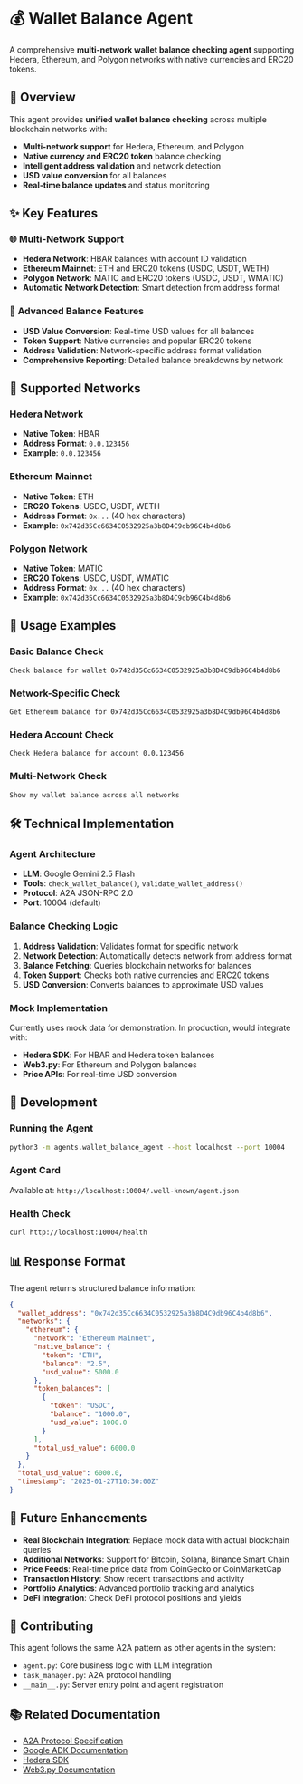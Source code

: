 # 💰 Wallet Balance Agent

A comprehensive **multi-network wallet balance checking agent** supporting Hedera, Ethereum, and Polygon networks with native currencies and ERC20 tokens.

## 🎯 Overview

This agent provides **unified wallet balance checking** across multiple blockchain networks with:
- **Multi-network support** for Hedera, Ethereum, and Polygon
- **Native currency and ERC20 token** balance checking
- **Intelligent address validation** and network detection
- **USD value conversion** for all balances
- **Real-time balance updates** and status monitoring

## ✨ Key Features

### 🌐 **Multi-Network Support**
- **Hedera Network**: HBAR balances with account ID validation
- **Ethereum Mainnet**: ETH and ERC20 tokens (USDC, USDT, WETH)
- **Polygon Network**: MATIC and ERC20 tokens (USDC, USDT, WMATIC)
- **Automatic Network Detection**: Smart detection from address format

### 💱 **Advanced Balance Features**
- **USD Value Conversion**: Real-time USD values for all balances
- **Token Support**: Native currencies and popular ERC20 tokens
- **Address Validation**: Network-specific address format validation
- **Comprehensive Reporting**: Detailed balance breakdowns by network

## 🔧 Supported Networks

### Hedera Network
- **Native Token**: HBAR
- **Address Format**: `0.0.123456`
- **Example**: `0.0.123456`

### Ethereum Mainnet
- **Native Token**: ETH
- **ERC20 Tokens**: USDC, USDT, WETH
- **Address Format**: `0x...` (40 hex characters)
- **Example**: `0x742d35Cc6634C0532925a3b8D4C9db96C4b4d8b6`

### Polygon Network
- **Native Token**: MATIC
- **ERC20 Tokens**: USDC, USDT, WMATIC
- **Address Format**: `0x...` (40 hex characters)
- **Example**: `0x742d35Cc6634C0532925a3b8D4C9db96C4b4d8b6`

## 🚀 Usage Examples

### Basic Balance Check
```
Check balance for wallet 0x742d35Cc6634C0532925a3b8D4C9db96C4b4d8b6
```

### Network-Specific Check
```
Get Ethereum balance for 0x742d35Cc6634C0532925a3b8D4C9db96C4b4d8b6
```

### Hedera Account Check
```
Check Hedera balance for account 0.0.123456
```

### Multi-Network Check
```
Show my wallet balance across all networks
```

## 🛠️ Technical Implementation

### Agent Architecture
- **LLM**: Google Gemini 2.5 Flash
- **Tools**: `check_wallet_balance()`, `validate_wallet_address()`
- **Protocol**: A2A JSON-RPC 2.0
- **Port**: 10004 (default)

### Balance Checking Logic
1. **Address Validation**: Validates format for specific network
2. **Network Detection**: Automatically detects network from address format
3. **Balance Fetching**: Queries blockchain networks for balances
4. **Token Support**: Checks both native currencies and ERC20 tokens
5. **USD Conversion**: Converts balances to approximate USD values

### Mock Implementation
Currently uses mock data for demonstration. In production, would integrate with:
- **Hedera SDK**: For HBAR and Hedera token balances
- **Web3.py**: For Ethereum and Polygon balances
- **Price APIs**: For real-time USD conversion

## 🔧 Development

### Running the Agent
```bash
python3 -m agents.wallet_balance_agent --host localhost --port 10004
```

### Agent Card
Available at: `http://localhost:10004/.well-known/agent.json`

### Health Check
```bash
curl http://localhost:10004/health
```

## 📊 Response Format

The agent returns structured balance information:

```json
{
  "wallet_address": "0x742d35Cc6634C0532925a3b8D4C9db96C4b4d8b6",
  "networks": {
    "ethereum": {
      "network": "Ethereum Mainnet",
      "native_balance": {
        "token": "ETH",
        "balance": "2.5",
        "usd_value": 5000.0
      },
      "token_balances": [
        {
          "token": "USDC",
          "balance": "1000.0",
          "usd_value": 1000.0
        }
      ],
      "total_usd_value": 6000.0
    }
  },
  "total_usd_value": 6000.0,
  "timestamp": "2025-01-27T10:30:00Z"
}
```

## 🔮 Future Enhancements

- **Real Blockchain Integration**: Replace mock data with actual blockchain queries
- **Additional Networks**: Support for Bitcoin, Solana, Binance Smart Chain
- **Price Feeds**: Real-time price data from CoinGecko or CoinMarketCap
- **Transaction History**: Show recent transactions and activity
- **Portfolio Analytics**: Advanced portfolio tracking and analytics
- **DeFi Integration**: Check DeFi protocol positions and yields

## 🤝 Contributing

This agent follows the same A2A pattern as other agents in the system:
- `agent.py`: Core business logic with LLM integration
- `task_manager.py`: A2A protocol handling
- `__main__.py`: Server entry point and agent registration

## 📚 Related Documentation

- [A2A Protocol Specification](https://github.com/google/A2A)
- [Google ADK Documentation](https://github.com/google/agent-development-kit)
- [Hedera SDK](https://docs.hedera.com/hedera/sdks-and-apis/sdks)
- [Web3.py Documentation](https://web3py.readthedocs.io/)
